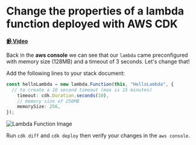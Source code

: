 # Change the properties of a lambda function deployed with AWS CDK

**[📹 Video](https://egghead.io/lessons/aws-change-the-properties-of-a-lambda-function-deployed-with-aws-cdk)**

Back in the **aws console** we can see that our `lambda` came preconfigured with memory size (128MB) and a timeout of 3 seconds. Let's change that!

Add the following lines to your stack document:

```ts
const helloLambda = new lambda.Function(this, "HelloLambda", {
  // to create a 10 second timeout (max is 15 minutes)
    timeout: cdk.Duration.seconds(10),
    // memory size of 256MB
    memorySize: 256,
});
```
![Lambda Function Image](https://res.cloudinary.com/dg3gyk0gu/image/upload/v1591637696/transcript-images/07-change-the-properties-of-a-lambda-function-deployed-with-aws-cdk-lambda-config-image.png)

Run `cdk diff` and `cdk deploy` then verify your changes in the  `aws console`.